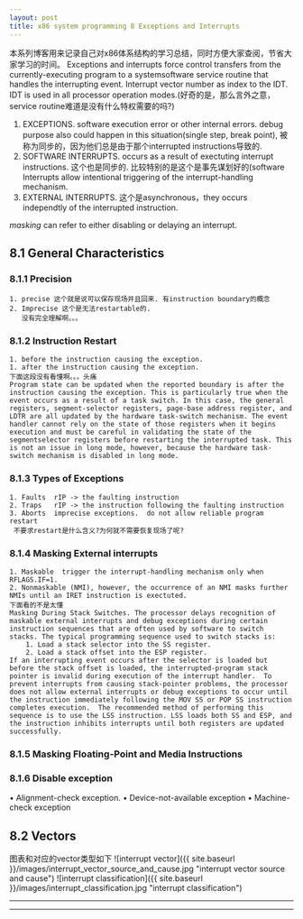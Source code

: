 ```yaml
---
layout: post
title: x86 system programming 8 Exceptions and Interrupts
---
```

  本系列博客用来记录自己对x86体系结构的学习总结，同时方便大家查阅，节省大家学习的时间。
  Exceptions and interrupts force control transfers from the currently-executing program to a systemsoftware service routine that handles the interrupting event. 
  Interrupt vector number as index to the IDT. IDT is used in all processor operation modes.(好奇的是，那么言外之意，service routine难道是没有什么特权需要的吗?)
  1. EXCEPTIONS. software execution error or other internal errors. debug purpose also could happen in this situation(single step, break point), 被称为同步的，因为他们总是由于那个interrupted instructions导致的.
  2. SOFTWARE INTERRUPTS. occurs as a result of exectuting interrupt instructions. 这个也是同步的.
     比较特别的是这个是事先谋划好的(software Interrupts allow intentional triggering of the interrupt-handling mechanism.
  3. EXTERNAL INTERRUPTS. 这个是asynchronous，they occurs independtly of the interrupted instruction.
  
  _masking_ can refer to either disabling or delaying an interrupt.

## 8.1 General Characteristics  
### 8.1.1 Precision  
    1. precise 这个就是说可以保存现场并且回来. 有instruction boundary的概念
    2. Imprecise 这个是无法restartable的.
       没有完全理解啊。。。
### 8.1.2 Instruction Restart
    1. before the instruction causing the exception.  
    1. after the instruction causing the exception.  
    下面这段没有看懂啊。。。头痛
    Program state can be updated when the reported boundary is after the instruction causing the exception. This is particularly true when the event occurs as a result of a task switch. In this case, the general registers, segment-selector registers, page-base address register, and LDTR are all updated by the hardware task-switch mechanism. The event handler cannot rely on the state of those registers when it begins execution and must be careful in validating the state of the segmentselector registers before restarting the interrupted task. This is not an issue in long mode, however, because the hardware task-switch mechanism is disabled in long mode. 
### 8.1.3 Types of Exceptions
    1. Faults  rIP -> the faulting instruction
    2. Traps   rIP -> the instruction following the faulting instruction
    3. Aborts  imprecise exceptions.  do not allow reliable program restart
     不要求restart是什么含义?为何就不需要恢复现场了呢? 

### 8.1.4 Masking External interrupts
    1. Maskable  trigger the interrupt-handling mechanism only when RFLAGS.IF=1.
    2. Nonmaskable (NMI), however, the occurrence of an NMI masks further NMIs until an IRET instruction is exectuted.
    下面看的不是太懂
    Masking During Stack Switches. The processor delays recognition of maskable external interrupts and debug exceptions during certain instruction sequences that are often used by software to switch stacks. The typical programming sequence used to switch stacks is: 
        1. Load a stack selector into the SS register.  
        2. Load a stack offset into the ESP register.  
    If an interrupting event occurs after the selector is loaded but before the stack offset is loaded, the interrupted-program stack pointer is invalid during execution of the interrupt handler.  To prevent interrupts from causing stack-pointer problems, the processor does not allow external interrupts or debug exceptions to occur until the instruction immediately following the MOV SS or POP SS instruction completes execution.  The recommended method of performing this sequence is to use the LSS instruction. LSS loads both SS and ESP, and the instruction inhibits interrupts until both registers are updated successfully. 
### 8.1.5 Masking Floating-Point and Media Instructions
### 8.1.6 Disable exception
  • Alignment-check exception.
  • Device-not-available exception
  • Machine-check exception

## 8.2 Vectors  
  图表和对应的vector类型如下
  ![interrupt vector]({{ site.baseurl }}/images/interrupt_vector_source_and_cause.jpg "interrupt vector source and cause")
  ![interrupt classification]({{ site.baseurl }}/images/interrupt_classification.jpg "interrupt classification")
  

----
****
